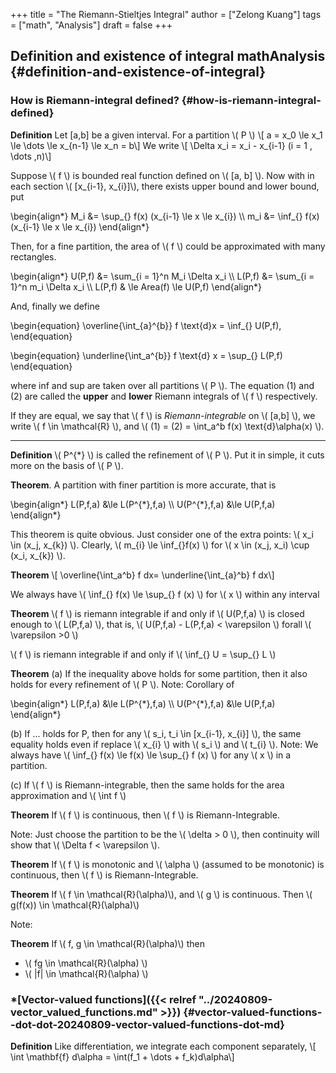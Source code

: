 +++
title = "The Riemann-Stieltjes Integral"
author = ["Zelong Kuang"]
tags = ["math", "Analysis"]
draft = false
+++

## Definition and existence of integral <span class="tag"><span class="math">math</span><span class="Analysis">Analysis</span></span> {#definition-and-existence-of-integral}


### How is Riemann-integral defined? {#how-is-riemann-integral-defined}

**Definition** Let [a,b] be a given interval. For a partition \\( P \\)
\\[
a = x\_0 \le x\_1 \le \dots \le x\_{n-1} \le x\_n = b\\]
We write
\\[
\Delta x\_i = x\_i - x\_{i-1} (i = 1 , \dots ,n)\\]

Suppose \\( f \\) is bounded real function defined on \\( [a, b] \\). Now with in each section \\( [x\_{i-1}, x\_{i}]\\), there exists upper bound and lower bound, put

\begin{align\*}
M\_i &= \sup\_{} f(x) (x\_{i-1} \le x \le x\_{i}) \\\\
m\_i &= \inf\_{} f(x) (x\_{i-1} \le x \le x\_{i})
\end{align\*}

Then, for a fine partition, the area of \\( f \\) could be approximated with many rectangles.

\begin{align\*}
U(P,f) &= \sum\_{i = 1}^n M\_i \Delta x\_i \\\\
L(P,f) &= \sum\_{i = 1}^n m\_i \Delta x\_i \\\\
L(P,f) & \le Area(f) \le U(P,f)
\end{align\*}

And, finally we define

\begin{equation}
\overline{\int\_{a}^{b}} f \text{d}x = \inf\_{} U(P,f),
\end{equation}

\begin{equation}
\underline{\int\_a^{b}} f \text{d} x = \sup\_{} L(P,f)
\end{equation}

where inf and sup are taken over all partitions \\( P \\). The equation (1) and (2) are called the **upper** and **lower** Riemann integrals of \\( f \\) respectively.

If they are equal, we say that \\( f \\) is _Riemann-integrable_ on \\( [a,b] \\), we write \\( f \in \mathcal{R} \\), and \\( (1) = (2) = \int\_a^b f(x) \text{d}\alpha(x) \\).

---

**Definition** \\( P^{\*} \\) is called the refinement of \\( P \\). Put it in simple, it cuts more on the basis of \\( P \\).

**Theorem**. A partition with finer partition is more accurate, that is

\begin{align\*}
  L(P,f,a) &\le L(P^{\*},f,a) \\\\
  U(P^{\*},f,a) &\le U(P,f,a)
\end{align\*}

This theorem is quite obvious. Just consider one of the extra points: \\( x\_i \in (x\_j, x\_{k}) \\). Clearly, \\( m\_{i} \le \inf\_{}f(x)  \\) for \\( x \in (x\_j, x\_i) \cup (x\_i, x\_{k}) \\).

**Theorem**
\\[
\overline{\int\_a^b} f dx= \underline{\int\_{a}^b} f dx\\]

We always have \\( \inf\_{} f(x) \le \sup\_{} f (x)  \\) for \\( x \\) within any interval

**Theorem** \\( f \\) is riemann integrable if and only if \\( U(P,f,a) \\) is closed enough to \\( L(P,f,a) \\), that is, \\( U(P,f,a) - L(P,f,a) < \varepsilon \\) forall \\( \varepsilon >0 \\)

\\( f \\) is riemann integrable if and only if \\( \inf\_{} U = \sup\_{} L   \\)

**Theorem**
(a) If the inequality above holds for some partition, then it also holds for every refinement of \\( P \\).
Note: Corollary of

\begin{align\*}
  L(P,f,a) &\le L(P^{\*},f,a) \\\\
  U(P^{\*},f,a) &\le U(P,f,a)
\end{align\*}

(b) If ... holds for P, then for any \\( s\_i, t\_i \in [x\_{i-1}, x\_{i}] \\), the same equality holds even if replace \\( x\_{i} \\) with \\( s\_i \\) and \\( t\_{i} \\).
Note: We always have \\( \inf\_{} f(x) \le f(x) \le \sup\_{} f (x)  \\) for any \\( x \\) in a partition.

(c) If \\( f \\) is Riemann-integrable, then the same holds for the area approximation and \\( \int f \\)

**Theorem** If \\( f \\) is continuous, then \\( f \\) is Riemann-Integrable.

Note: Just choose the partition to be the \\( \delta > 0 \\), then continuity will show that \\( \Delta f < \varepsilon \\).

**Theorem** If \\( f \\) is monotonic and \\( \alpha \\) (assumed to be monotonic) is continuous, then \\( f \\) is Riemann-Integrable.

**Theorem** If \\( f \in \mathcal{R}(\alpha)\\), and \\( g \\) is continuous. Then \\( g(f(x)) \in \mathcal{R}(\alpha)\\)

Note:

**Theorem** If \\( f, g \in \mathcal{R}(\alpha)\\) then

-   \\( fg \in \mathcal{R}(\alpha) \\)
-   \\( |f| \in \mathcal{R}(\alpha) \\)


### \*[Vector-valued functions]({{< relref "../20240809-vector_valued_functions.md" >}}) {#vector-valued-functions--dot-dot-20240809-vector-valued-functions-dot-md}

**Definition** Like differentiation, we integrate each component separately,
\\[
\int \mathbf{f} d\alpha = \int(f\_1 + \dots + f\_k)d\alpha\\]
